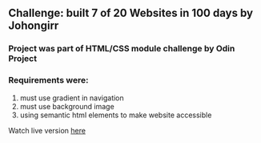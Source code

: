 ## Challenge: built 7 of 20 Websites in 100 days by Johongirr

### Project was part of HTML/CSS module challenge by Odin Project


### Requirements were:
1. must use gradient in navigation
2. must use background image 
3. using semantic html elements to make website accessible


Watch live version [here](https://johongirr.github.io/apple-clone/)
